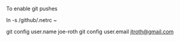 To enable git pushes

ln -s /github/.netrc ~

git config user.name joe-roth
git config user.email jtroth@gmail.com
